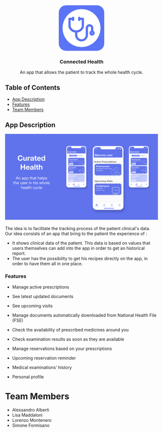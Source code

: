 <br />
<div align="center">
  <a href="#">
    <img src="/Slides/Icon.png" alt="Logo" width="150" height="150" style="border-radius:16%">
  </a>

  <h3 align="center">Connected Health</h3>



  <div align="center">
    An app that allows the patient to track the whole health cycle.

    
  </div>
</div>


## Table of Contents

* [App Description](#app-description)
 * [Features](#features)
* [Team Members](#team-members)


## App Description
<div align="center">
<img src="/Slides/IMG_1078.JPG" alt="Logo">
</div>
</br>
The idea is to facilitate the tracking process of the patient clinical's data. Our idea consists of an app that bring to the patient the experience of :

* It shows clinical data of the patient. This data is based on values that users themselves can add into the app in order to get an historical report.
* The user has the possibility to get his recipes directly on the app, in order to have them all in one place.

### Features

* Manage active prescriptions

* See latest updated documents

* See upcoming visits

* Manage documents automatically downloaded from National Health File (FSE)

* Check the availability of prescribed medicines around you

* Check examination results as soon as they are available

* Manage reservations based on your prescriptions

* Upcoming reservation reminder

* Medical examinations’ history

* Personal profile

# Team Members
* Alessandro Alberti
* Lisa Maddaloni
* Lorenzo Montenero
* Simone Formisano
